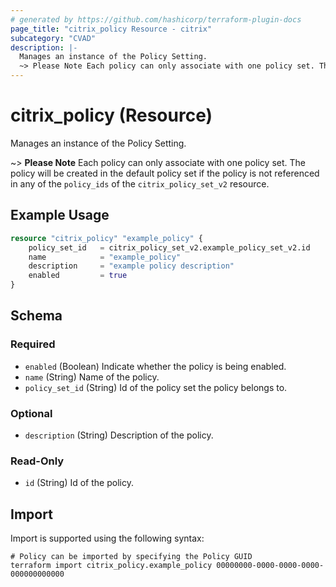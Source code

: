 ```yaml
---
# generated by https://github.com/hashicorp/terraform-plugin-docs
page_title: "citrix_policy Resource - citrix"
subcategory: "CVAD"
description: |-
  Manages an instance of the Policy Setting.
  ~> Please Note Each policy can only associate with one policy set. The policy will be created in the default policy set if the policy is not referenced in any of the policy_ids of the citrix_policy_set_v2 resource.
---
```


# citrix_policy (Resource)

Manages an instance of the Policy Setting.

~> **Please Note** Each policy can only associate with one policy set. The policy will be created in the default policy set if the policy is not referenced in any of the `policy_ids` of the `citrix_policy_set_v2` resource.

## Example Usage

```terraform
resource "citrix_policy" "example_policy" {
    policy_set_id   = citrix_policy_set_v2.example_policy_set_v2.id
    name            = "example_policy"
    description     = "example policy description"
    enabled         = true
}
```

<!-- schema generated by tfplugindocs -->
## Schema

### Required

- `enabled` (Boolean) Indicate whether the policy is being enabled.
- `name` (String) Name of the policy.
- `policy_set_id` (String) Id of the policy set the policy belongs to.

### Optional

- `description` (String) Description of the policy.

### Read-Only

- `id` (String) Id of the policy.

## Import

Import is supported using the following syntax:

```shell
# Policy can be imported by specifying the Policy GUID
terraform import citrix_policy.example_policy 00000000-0000-0000-0000-000000000000
```